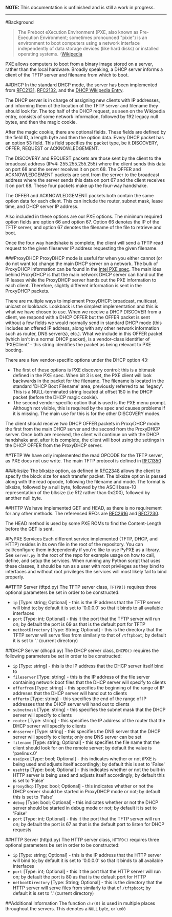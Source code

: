 **NOTE:** This documentation is unfinished and is still a work in progress.

---

#Background
>The Preboot eXecution Environment (PXE, also known as Pre-Execution Environment; sometimes pronounced "pixie") is an environment to boot computers using a network interface independently of data storage devices (like hard disks) or installed operating systems. -[Wikipedia](https://en.wikipedia.org/wiki/Preboot_Execution_Environment) 

PXE allows computers to boot from a binary image stored on a server, rather than the local hardware. Broadly speaking, a DHCP server informs a client of the TFTP server and filename from which to boot. 

##DHCP
In the standard DHCP mode, the server has been implemented from [RFC2131](http://www.ietf.org/rfc/rfc2131.txt), [RFC2132](http://www.ietf.org/rfc/rfc2132.txt), and the [DHCP Wikipedia Entry](https://en.wikipedia.org/wiki/Dynamic_Host_Configuration_Protocol).  

The DHCP server is in charge of assigning new clients with IP addresses, and informing them of the location of the TFTP server and filename they should look for. The top half of the DHCP request, as seen on the Wikipedia entry, consists of some network information, followed by 192 legacy null bytes, and then the magic cookie.  

After the magic cookie, there are optional fields. These fields are defined by the field ID, a length byte and then the option data. Every DHCP packet has an option 53 field. This field specifies the packet type, be it DISCOVERY, OFFER, REQUEST or ACKNOWLEDGEMENT.  

The DISCOVERY and REQUEST packets are those sent by the client to the broadcast address (IPv4: 255.255.255.255) where the client sends this data on port 68 and the server receives it on port 68. The OFFER and ACKNOWLEDGEMENT packets are sent from the server to the broadcast address where the server sends this data on port 67 and the client receives it on port 68. These four packets make up the four-way handshake.  

The OFFER and ACKNOWLEDGEMENT packets both contain the same option data for each client. This can include the router, subnet mask, lease time, and DHCP server IP address.

Also included in these options are our PXE options. The minimum required option fields are option 66 and option 67. Option 66 denotes the IP of the TFTP server, and option 67 denotes the filename of the file to retrieve and boot.  

Once the four way handshake is complete, the client will send a TFTP read request to the given fileserver IP address requesting the given filename.

###ProxyDHCP
ProxyDHCP mode is useful for when you either cannot (or do not want to) change the main DHCP server on a network. The bulk of ProxyDHCP information can be found in the [Intel PXE spec](http://www.pix.net/software/pxeboot/archive/pxespec.pdf). The main idea behind ProxyDHCP is that the main network DHCP server can hand out the IP leases while the ProxyDHCP server hands out the PXE information to each client. Therefore, slightly different information is sent in the ProxyDHCP packets.

There are multiple ways to implement ProxyDHCP: broadcast, multicast, unicast or lookback. Lookback is the simplest implementation and this is what we have chosen to use. When we receive a DHCP DISCOVER from a client, we respond with a DHCP OFFER but the OFFER packet is sent without a few fields we would normally send in standard DHCP mode (this includes an offered IP address, along with any other network information such as router, DNS server(s), etc.). What we include in this OFFER packet (which isn't in a normal DHCP packet), is a vendor-class identifier of 'PXEClient' - this string identifies the packet as being relevant to PXE booting.

There are a few vendor-specific options under the DHCP option 43:
* The first of these options is PXE discovery control; this is a bitmask defined in the PXE spec. When bit 3 is set, the PXE client will look backwards in the packet for the filename. The filename is located in the standard 'DHCP Boot Filename' area, previously referred to as 'legacy'. This is a NULL-terminated string located at offset 150 in the DHCP packet (before the DHCP magic cookie).
* The second vendor-specific option that is used is the PXE menu prompt. Although not visible, this is required by the spec and causes problems if it is missing. The main use for this is for the other DISCOVERY modes.  

The client should receive two DHCP OFFER packets in ProxyDHCP mode: the first from the main DHCP server and the second from the ProxyDHCP server. Once both are received, the client will continue on with the DHCP handshake and, after it is complete, the client will boot using the settings in the DHCP OFFER from the ProxyDHCP server.

##TFTP
We have only implemented the read OPCODE for the TFTP server, as PXE does not use write. The main TFTP protocol is defined in [RFC1350](http://www.ietf.org/rfc/rfc1350.txt)

###blksize
The blksize option, as defined in [RFC2348](http://www.ietf.org/rfc/rfc2348.txt) allows the client to specify the block size for each transfer packet. The blksize option is passed along with the read opcode, following the filename and mode. The format is blksize, followed by a null byte, followed by the ASCII base-10 representation of the blksize (i.e 512 rather than 0x200), followed by another null byte.

##HTTP
We have implemented GET and HEAD, as there is no requirement for any other methods. The referenced RFCs are [RFC2616](http://www.ietf.org/rfc/rfc2616.txt) and [RFC7230](http://www.ietf.org/rfc/rfc7230.txt).  

The HEAD method is used by some PXE ROMs to find the Content-Length before the GET is sent.

#PyPXE Services
Each different service implemented (TFTP, DHCP, and HTTP) resides in its own file in the root of the repository. You can call/configure them independently if you're like to use PyPXE as a library. See ```server.py``` in the root of the repo for example usage on how to call, define, and setup the services. When running any Python script that uses these classes, it should be run as a user with root privileges as they bind to interfaces and without root privileges the services will most likely fail to bind properly.

##TFTP Server (tftpd.py)
The TFTP server class, ```TFTPD()``` requires three optional parameters be set in order to be constructed:
* ```ip``` [Type: string; Optional] - this is the IP address that the TFTP server will bind to; by default it is set to '0.0.0.0' so that it binds to all available interfaces
* ```port``` [Type: int; Optional] - this it the port that the TFTP server will run on; by default the port is 69 as that is the default port for TFTP
* ```netbootDirectory``` [Type: String; Optional] - this is the directory that the TFTP server will serve files from similarly to that of ```/tftpboot```; by default it is set to '.' (current directory)

##DHCP Server (dhcpd.py)
The DHCP server class, ```DHCPD()``` requires the following parameters be set in order to be constructed:
* ```ip``` [Type: string] - this is the IP address that the DHCP server itself bind to
* ```fileserver``` [Type: string] - this is the IP address of the file server containing network boot files that the DHCP server will specify to clients
* ```offerfrom``` [Type: string] -  this specifies the beginning of the range of IP addreses that the DHCP server will hand out to clients
* ```offerto``` [Type: string] - this specifies the end of the range of IP addresses that the DHCP server will hand out to clients
* ```subnetmask``` [Type: string] - this specifies the subnet mask that the DHCP server will specify to clients
* ```router``` [Type: string] - this specifies the IP address of the router that the DHCP server will specify to clients
* ```dnsserver``` [Type: string] - this specifies the DNS server that the DHCP server will specify to clients; only one DNS server can be set
* ```filename``` [Type: string; Optional] - this specifies the file name that the client should look for on the remote server; by default the value is 'pxelinux.0'
* ```useipxe``` [Type: bool; Optional] - this indicates whether or not iPXE is being used and adjusts itself accordingly; by default this is set to 'False'
* ```usehttp``` [Type: bool; Optional] - this indicates whether or not the built-in HTTP server is being used and adjusts itself accordingly; by default this is set to 'False'
* ```proxydhcp``` [Type: bool; Optional] - this indicates whether or not the DHCP server should be started in ProxyDHCP mode or not; by default this is set to 'False'
* ```debug``` [Type: bool; Optional] - this indicates whether or not the DHCP server should be started in debug mode or not; by default it is set to 'False'
* ```port``` [Type: int; Optional] - this it the port that the TFTP server will run on; by default the port is 67 as that is the default port to listen for DHCP requests

##HTTP Server (httpd.py)
The HTTP server class, ```HTTPD()``` requires three optional parameters be set in order to be constructed:
* ```ip``` [Type: string; Optional] - this is the IP address that the HTTP server will bind to; by default it is set to '0.0.0.0' so that it binds to all available interfaces
* ```port``` [Type: int; Optional] - this it the port that the HTTP server will run on; by default the port is 80 as that is the default port for HTTP
* ```netbootDirectory``` [Type: String; Optional] - this is the directory that the HTTP server will serve files from similarly to that of ```/tftpboot```; by default it is set to '.' (current directory)

##Additional Information
The function ```chr(0)``` is used in multiple places throughout the servers. This denotes a ```NULL``` byte, or ```\x00```
